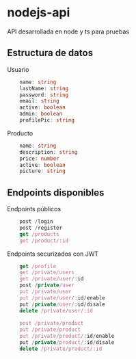 # nodejs-api

API desarrollada en node y ts para pruebas

## Estructura de datos

Usuario

``` typescript
    name: string
    lastName: string
    password: string
    email: string
    active: boolean
    admin: boolean
    profilePic: string
```

Producto

``` typescript
    name: string
    description: string
    price: number
    active: boolean
    picture: string
```

## Endpoints disponibles

Endpoints públicos

``` typescript
    post /login
    post /register
    get /products
    get /product/:id
```

Endpoints securizados con JWT

``` typescript
    get /profile
    get /private/users
    get /private/user/:id
    post /private/user
    put /private/user
    put /private/user/:id/enable
    put /private/user/:id/disale
    delete /private/user/:id
    
    post /private/product
    put /private/product
    put /private/product/:id/enable
    put /private/product/:id/disale
    delete /private/product/:id
```
